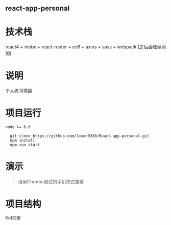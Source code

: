 ## react-app-personal


# 技术栈
react4 + mobx + react-router + es6 + axios + sass + webpack
(之后会陆续添加)
# 说明
个人练习项目

# 项目运行
`node >= 6.0`
```
  git clone https://github.com/Jason0330/React-app-personal.git
  npm install 
  npm run start
```
# 演示
> 请用Chrome调试的手机模式查看

# 项目结构
```javascript
陆续完善

```
